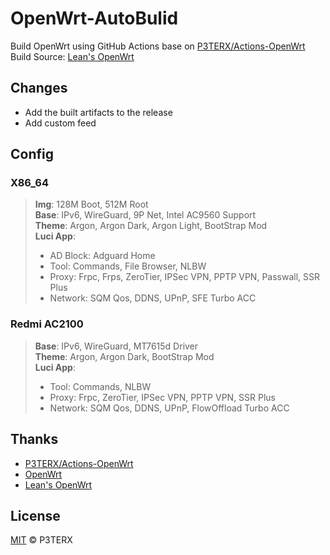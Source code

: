 # OpenWrt-AutoBulid

Build OpenWrt using GitHub Actions base on [P3TERX/Actions-OpenWrt](https://github.com/P3TERX/Actions-OpenWrt)  
Build Source: [Lean's OpenWrt](https://github.com/coolsnowwolf/lede)

## Changes

- Add the built artifacts to the release
- Add custom feed

## Config

### X86_64

> <b>Img</b>: 128M Boot, 512M Root  
> <b>Base</b>: IPv6, WireGuard, 9P Net, Intel AC9560 Support  
> <b>Theme</b>: Argon, Argon Dark, Argon Light, BootStrap Mod  
> <b>Luci App</b>:
> - AD Block: Adguard Home
> - Tool:     Commands, File Browser, NLBW
> - Proxy:    Frpc, Frps, ZeroTier, IPSec VPN, PPTP VPN, Passwall, SSR Plus
> - Network:  SQM Qos, DDNS, UPnP, SFE Turbo ACC

### Redmi AC2100

> <b>Base</b>: IPv6, WireGuard, MT7615d Driver  
> <b>Theme</b>: Argon, Argon Dark, BootStrap Mod  
> <b>Luci App</b>:
> - Tool:     Commands, NLBW
> - Proxy:    Frpc, ZeroTier, IPSec VPN, PPTP VPN, SSR Plus
> - Network:  SQM Qos, DDNS, UPnP, FlowOffload Turbo ACC

## Thanks

- [P3TERX/Actions-OpenWrt](https://github.com/P3TERX/Actions-OpenWrt)
- [OpenWrt](https://github.com/openwrt/openwrt)
- [Lean's OpenWrt](https://github.com/coolsnowwolf/lede)

## License

[MIT](https://github.com/Spectrelai/OpenWrt-AutoBulid/blob/master/LICENSE) © P3TERX
